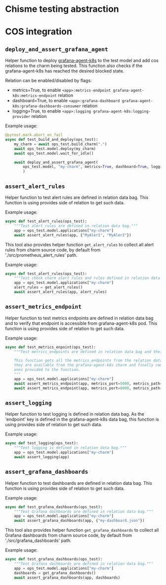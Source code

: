 # Chisme testing abstraction

# COS integration

## `deploy_and_assert_grafana_agent`

Helper function to deploy [grafana-agent-k8s](https://charmhub.io/grafana-agent-k8s) to the test model and add cos relations to the charm being tested. This function also checks if the grafana-agent-k8s has reached the desired blocked state.

Relation can be enabled/disabled by flags:
- metrics=True, to enable `<app>:metrics-endpoint grafana-agent-k8s:metrics-endpoint` relation
- dashboard=True, to enable `<app>:grafana-dashboard grafana-agent-k8s:grafana-dashboards-consumer` relation
- logging=True, to enable `<app>:logging grafana-agent-k8s:logging-provider` relation

Example usage:
```python
@pytest.mark.abort_on_fail
async def test_build_and_deploy(ops_test):
    my_charm = await ops_test.build_charm(".")
    await ops_test.model.deploy(my_charm)
    await ops_test.model.wait_for_idle()

    await deploy_and_assert_grafana_agent(
        ops_test.model, "my-charm", metrics=True, dashboard=True, logging=True
        )
```

## `assert_alert_rules`

Helper function to test alert rules are defined in relation data bag. This function is using provides side of relation to get such data.

Example usage:
```python
async def test_alert_rules(ops_test):
    """Test alert_rules are defined in relation data bag."""
    app = ops_test.model.applications["my-charm"]
    await assert_alert_rules(app, {"MyAler1", "MyAler2"})
```

This tool also provides helper function `get_alert_rules` to collect all alert rules from charm source code, by default from './src/prometheus_alert_rules' path.

Example usage:
```python
async def test_alert_rules(ops_test):
    """Test check charm alert rules and rules defined in relation data bag."""
    app = ops_test.model.applications["my-charm"]
    alert_rules = get_alert_rules()
    await assert_alert_rules(app, alert_rules)
```

## `assert_metrics_endpoint`

Helper function to test metrics endpoints are defined in relation data bag and to verify that endpoint is accessible from grafana-agent-k8s pod. This function is using provides side of relation to get such data.

Example usage:
```python
async def test_metrics_enpoint(ops_test):
    """Test metrics_endpoints are defined in relation data bag and their accessibility.

    This function gets all the metrics_endpoints from the relation data bag, checks if
    they are available from the grafana-agent-k8s charm and finally compares them with the
    ones provided to the function.
    """
    app = ops_test.model.applications["my-charm"]
    await assert_metrics_endpoint(app, metrics_port=5000, metrics_path="/metrics")
    await assert_metrics_endpoint(app, metrics_port=8000, metrics_path="/metrics")
```

## `assert_logging`

Helper function to test logging is defined in relation data bag. As the 'endpoint' key is defined in the grafana-agent-k8s data bag, this function is using provides side of relation to get such data.

Example usage:
```python
async def test_logging(ops_test):
    """Test logging is defined in relation data bag."""
    app = ops_test.model.applications["my-charm"]
    await assert_logging(app)
```


## `assert_grafana_dashboards`

Helper function to test dashboards are defined in relation data bag. This function is using provides side of relation to get such data.

Example usage:
```python
async def test_grafana_dashboards(ops_test):
    """Test Grafana dashboards are defined in relation data bag."""
    app = ops_test.model.applications["my-charm"]
    await assert_grafana_dashboards(app, {"my-dashboard.json"})
```

This tool also provides helper function `get_grafana_dashboards` to collect all Grafana dashboards from charm source code, by default from './src/grafana_dashboards' path.

Example usage:
```python
async def test_grafana_dashboards(ops_test):
    """Test Grafana dashboards are defined in relation data bag."""
    app = ops_test.model.applications["my-charm"]
    dashboards = get_grafana_dashboards()
    await assert_grafana_dashboards(app, dashboards)
```
